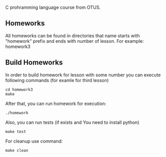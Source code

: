 
C prohramming language course from OTUS.


Homeworks
---------
All homeworks can be found in directories that name starts with "homework" prefix and ends with number of lesson. For  example: homework3


Build Homeworks
----------------
In order to build homework for lesson with some number you can execute following commands (for examle for third lesson)

    cd homework3
    make


After that, you can run homework for execution:

    ./homework


Also, you can run tests (if exists and You need to install python)

    make test


For cleanup use command:

    make clean

